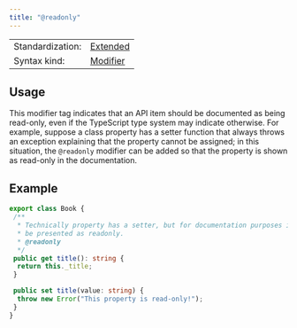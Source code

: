 ```yaml
---
title: "@readonly"
---
```


<!-- prettier-ignore-start -->
|    |    |
| -- | -- |
| Standardization: | [Extended](https://tsdoc.org/pages/spec/standardization_groups/) |
| Syntax kind: | [Modifier](https://tsdoc.org/pages/spec/tag_kinds/) |
<!-- prettier-ignore-end -->

## Usage

This modifier tag indicates that an API item should be documented as being read-only, even if the TypeScript
type system may indicate otherwise. For example, suppose a class property has a setter function that always
throws an exception explaining that the property cannot be assigned; in this situation, the `@readonly` modifier
can be added so that the property is shown as read-only in the documentation.

## Example

```ts
export class Book {
 /**
  * Technically property has a setter, but for documentation purposes it should
  * be presented as readonly.
  * @readonly
  */
 public get title(): string {
  return this._title;
 }

 public set title(value: string) {
  throw new Error("This property is read-only!");
 }
}
```
